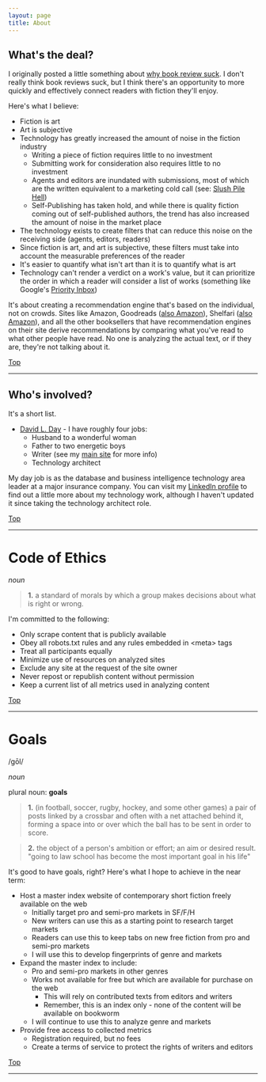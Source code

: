 ```yaml
---
layout: page
title: About
---
```

## What's the deal?

I originally posted a little something about [why book review suck](http://www.davidlday.com/2012/08/31/why-book-reviews-suck-and-how-we-can-fix-them/). I don't really think book reviews suck, but I think there's an opportunity to more quickly and effectively connect readers with fiction they'll enjoy.

Here's what I believe:

* Fiction is art
* Art is subjective
* Technology has greatly increased the amount of noise in the fiction industry
  * Writing a piece of fiction requires little to no investment
  * Submitting work for consideration also requires little to no investment
  * Agents and editors are inundated with submissions, most of which are the written equivalent to a marketing cold call (see: [Slush Pile Hell](http://slushpilehell.tumblr.com/))
  * Self-Publishing has taken hold, and while there is quality fiction coming out of self-published authors, the trend has also increased the amount of noise in the market place
* The technology exists to create filters that can reduce this noise on the receiving side (agents, editors, readers)
* Since fiction is art, and art is subjective, these filters must take into account the measurable preferences of the reader
* It's easier to quantify what isn't art than it is to quantify what is art
* Technology can't render a verdict on a work's value, but it can prioritize the order in which a reader will consider a list of works (something like Google's [Priority Inbox](https://support.google.com/mail/answer/186531?hl=en))

It's about creating a recommendation engine that's based on the individual, not on crowds. Sites like Amazon, Goodreads ([also Amazon](http://www.publishersweekly.com/pw/by-topic/digital/retailing/article/56575-amazon-buys-goodreads.html)), Shelfari ([also Amazon](http://techcrunch.com/2008/08/25/amazon-aquires-shelfari-moves-to-corner-social-book-space/)), and all the other booksellers that have recommendation engines on their site derive recommendations by comparing what you've read to what other people have read. No one is analyzing the actual text, or if they are, they're not talking about it.

[Top](#)

-----

## Who's involved?

It's a short list.

* [David L. Day](http://www.davidlday.com) - I have roughly four jobs:
  * Husband to a wonderful woman
  * Father to two energetic boys
  * Writer (see my [main site](http://www.davidlday.com) for more info)
  * Technology architect

My day job is as the database and business intelligence technology area leader at a major insurance company. You can visit my [LinkedIn profile](https://www.linkedin.com/in/dday376) to find out a little more about my technology work, although I haven't updated it since taking the technology architect role.

[Top](#)

-----

# Code of Ethics

*noun*
> **1.** a standard of morals by which a group makes decisions about what is right or wrong.

I'm committed to the following:

* Only scrape content that is publicly available
* Obey all robots.txt rules and any rules embedded in \<meta\> tags
* Treat all participants equally
* Minimize use of resources on analyzed sites
* Exclude any site at the request of the site owner
* Never repost or republish content without permission
* Keep a current list of all metrics used in analyzing content

[Top](#)

-----

# Goals

/ɡōl/

*noun*

plural noun: **goals**

> **1.** (in football, soccer, rugby, hockey, and some other games) a pair of posts linked by a crossbar and often with a net attached behind it, forming a space into or over which the ball has to be sent in order to score.

> **2.** the object of a person's ambition or effort; an aim or desired result.
"going to law school has become the most important goal in his life"


It's good to have goals, right? Here's what I hope to achieve in the near term:

* Host a master index website of contemporary short fiction freely available on the web
  * Initially target pro and semi-pro markets in SF/F/H
  * New writers can use this as a starting point to research target markets
  * Readers can use this to keep tabs on new free fiction from pro and semi-pro markets
  * I will use this to develop fingerprints of genre and markets
* Expand the master index to include:
  * Pro and semi-pro markets in other genres
  * Works not available for free but which are available for purchase on the web
    * This will rely on contributed texts from editors and writers
    * Remember, this is an index only - none of the content will be available on bookworm
  * I will continue to use this to analyze genre and markets
* Provide free access to collected metrics
  * Registration required, but no fees
  * Create a terms of service to protect the rights of writers and editors

[Top](#)

-----
